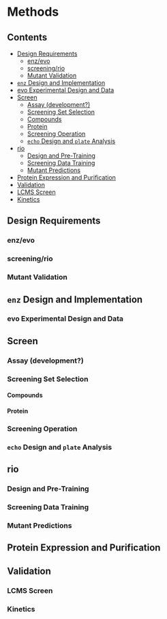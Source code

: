 # Methods

## Contents

- [Design Requirements](#designrequirements)
	- [enz/evo](#enzevo)
	- [screening/rio](#screeningrio)
	- [Mutant Validation](#validationreq)
- [`enz` Design and Implementation](#3enz)
- [evo Experimental Design and Data](#evo)
- [Screen](#screen)
	- [Assay (development?)](#assaydev)
	- [Screening Set Selection](#screendesign)
	- [Compounds](#cpdselection)
	- [Protein](#proteinselection)
	- [Screening Operation](#screeningoperation)
	- [`echo` Design and `plate` Analysis](#echoplates)
- [rio](#rio)
	- [Design and Pre-Training](#designpretraining)
	- [Screening Data Training](#training)
	- [Mutant Predictions](#mutantpredictions)
- [Protein Expression and Purification](#expresspurify)
- [Validation](#validation)
- [LCMS Screen](#lcms)
- [Kinetics](#kinetics)



<a name="designrequirements"></a>

## Design Requirements

<a name="enzevo"></a>

### enz/evo  

<a name="screeningrio"></a>

### screening/rio   

<a name="validationreq"></a>

### Mutant Validation  

<a name="enz"></a>

## `enz` Design and Implementation  

<a name="evo"></a>

### evo Experimental Design and Data  

<a name="screen"></a>

## Screen

<a name="assaydev"></a>

### Assay (development?)   

<a name="screendesign"></a>

### Screening Set Selection

<a name="cpdselection"></a>

#### Compounds

<a name="proteinselection"></a>

#### Protein

<a name="screeningoperation"></a>

### Screening Operation

<a name="echoplates"></a>

### `echo` Design and `plate` Analysis   

<a name="rio"></a>

## rio

<a name="designpretraining"></a>

### Design and Pre-Training  

<a name="training"></a>

### Screening Data Training   

<a name="mutantpredictions"></a>

### Mutant Predictions        

<a name="expresspurify"></a>

## Protein Expression and Purification  

<a name="validation"></a>

## Validation 

<a name="lcms"></a>

### LCMS Screen  

<a name="kinetics"></a>

### Kinetics  

